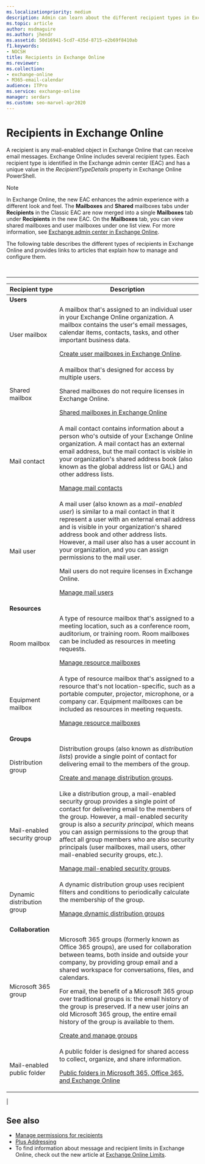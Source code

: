 ```yaml
---
ms.localizationpriority: medium
description: Admin can learn about the different recipient types in Exchange Online.
ms.topic: article
author: msdmaguire
ms.author: jhendr
ms.assetid: 50d16941-5cd7-435d-8715-e2b69f8410ab
f1.keywords:
- NOCSH
title: Recipients in Exchange Online
ms.reviewer:
ms.collection:
- exchange-online
- M365-email-calendar
audience: ITPro
ms.service: exchange-online
manager: serdars
ms.custom: seo-marvel-apr2020
---
```


# Recipients in Exchange Online

A recipient is any mail-enabled object in Exchange Online that can receive email messages. Exchange Online includes several recipient types. Each recipient type is identified in the Exchange admin center (EAC) and has a unique value in the _RecipientTypeDetails_ property in Exchange Online PowerShell.

> [!NOTE]
> In Exchange Online, the new EAC enhances the admin experience with a different look and feel. The **Mailboxes** and **Shared** mailboxes tabs under **Recipients** in the Classic EAC are now merged into a single **Mailboxes** tab under **Recipients** in the new EAC. On the **Mailboxes** tab, you can view shared mailboxes and user mailboxes under one list view. For more information, see [Exchange admin center in Exchange Online](../exchange-admin-center.md).

The following table describes the different types of recipients in Exchange Online and provides links to articles that explain how to manage and configure them.

<br>

****

|Recipient type|Description|
|---|---|
|**Users**||
|User mailbox|A mailbox that's assigned to an individual user in your Exchange Online organization. A mailbox contains the user's email messages, calendar items, contacts, tasks, and other important business data. <p> [Create user mailboxes in Exchange Online](create-user-mailboxes.md).|
|Shared mailbox|A mailbox that's designed for access by multiple users. <p> Shared mailboxes do not require licenses in Exchange Online. <p> [Shared mailboxes in Exchange Online](../collaboration-exo/shared-mailboxes.md)|
|Mail contact|A mail contact contains information about a person who's outside of your Exchange Online organization. A mail contact has an external email address, but the mail contact is visible in your organization's shared address book (also known as the global address list or GAL) and other address lists. <p> [Manage mail contacts](manage-mail-contacts.md)|
|Mail user|A mail user (also known as a _mail-enabled user_) is similar to a mail contact in that it represent a user with an external email address and is visible in your organization's shared address book and other address lists. However, a mail user also has a user account in your organization, and you can assign permissions to the mail user. <p> Mail users do not require licenses in Exchange Online. <p> [Manage mail users](manage-mail-users.md)|
|**Resources**||
|Room mailbox|A type of resource mailbox that's assigned to a meeting location, such as a conference room, auditorium, or training room. Room mailboxes can be included as resources in meeting requests. <p> [Manage resource mailboxes](manage-resource-mailboxes.md)|
|Equipment mailbox|A type of resource mailbox that's assigned to a resource that's not location-specific, such as a portable computer, projector, microphone, or a company car. Equipment mailboxes can be included as resources in meeting requests. <p> [Manage resource mailboxes](manage-resource-mailboxes.md)|
|**Groups**||
|Distribution group|Distribution groups (also known as _distribution lists_) provide a single point of contact for delivering email to the members of the group. <p> [Create and manage distribution groups](manage-distribution-groups/manage-distribution-groups.md).|
|Mail-enabled security group|Like a distribution group, a mail-enabled security group provides a single point of contact for delivering email to the members of the group. However, a mail-enabled security group is also a _security principal_, which means you can assign permissions to the group that affect all group members who are also security principals (user mailboxes, mail users, other mail-enabled security groups, etc.). <p> [Manage mail-enabled security groups](manage-mail-enabled-security-groups.md).|
|Dynamic distribution group|A dynamic distribution group uses recipient filters and conditions to periodically calculate the membership of the group. <p> [Manage dynamic distribution groups](manage-dynamic-distribution-groups/manage-dynamic-distribution-groups.md)|
|**Collaboration**||
|Microsoft 365 group|Microsoft 365 groups (formerly known as Office 365 groups), are used for collaboration between teams, both inside and outside your company, by providing group email and a shared workspace for conversations, files, and calendars. <p> For email, the benefit of a Microsoft 365 group over traditional groups is: the email history of the group is preserved. If a new user joins an old Microsoft 365 group, the entire email history of the group is available to them. <p> [Create and manage groups](create-and-manage-groups.md)|
|Mail-enabled public folder|A public folder is designed for shared access to collect, organize, and share information. <p> [Public folders in Microsoft 365, Office 365, and Exchange Online](../collaboration-exo/public-folders/public-folders.md)|
|

## See also

- [Manage permissions for recipients](manage-permissions-for-recipients.md)
- [Plus Addressing](plus-addressing-in-exchange-online.md)
- To find information about message and recipient limits in Exchange Online, check out the new article at [Exchange Online Limits](/office365/servicedescriptions/exchange-online-service-description/exchange-online-limits).
